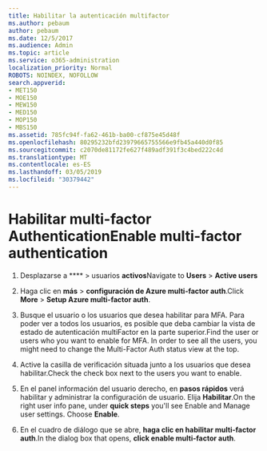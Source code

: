 ```yaml
---
title: Habilitar la autenticación multifactor
ms.author: pebaum
author: pebaum
ms.date: 12/5/2017
ms.audience: Admin
ms.topic: article
ms.service: o365-administration
localization_priority: Normal
ROBOTS: NOINDEX, NOFOLLOW
search.appverid:
- MET150
- MOE150
- MEW150
- MED150
- MOP150
- MBS150
ms.assetid: 785fc94f-fa62-461b-ba00-cf875e45d48f
ms.openlocfilehash: 80295232bfd23979665755566e9fb45a440d0f85
ms.sourcegitcommit: c2070de81172fe627f489adf391f3c4bed222c4d
ms.translationtype: MT
ms.contentlocale: es-ES
ms.lasthandoff: 03/05/2019
ms.locfileid: "30379442"
---
```

# <a name="enable-multi-factor-authentication"></a><span data-ttu-id="4154c-102">Habilitar multi-factor Authentication</span><span class="sxs-lookup"><span data-stu-id="4154c-102">Enable multi-factor authentication</span></span>

1. <span data-ttu-id="4154c-103">Desplazarse a \*\*\*\* \> usuarios **activos**</span><span class="sxs-lookup"><span data-stu-id="4154c-103">Navigate to **Users** \> **Active users**</span></span>
    
2. <span data-ttu-id="4154c-104">Haga clic en **más** \> **configuración de Azure multi-factor auth**.</span><span class="sxs-lookup"><span data-stu-id="4154c-104">Click **More** \> **Setup Azure multi-factor auth**.</span></span> 
    
3. <span data-ttu-id="4154c-p101">Busque el usuario o los usuarios que desea habilitar para MFA. Para poder ver a todos los usuarios, es posible que deba cambiar la vista de estado de autenticación multiFactor en la parte superior.</span><span class="sxs-lookup"><span data-stu-id="4154c-p101">Find the user or users who you want to enable for MFA. In order to see all the users, you might need to change the Multi-Factor Auth status view at the top.</span></span>
    
4. <span data-ttu-id="4154c-107">Active la casilla de verificación situada junto a los usuarios que desea habilitar.</span><span class="sxs-lookup"><span data-stu-id="4154c-107">Check the check box next to the users you want to enable.</span></span>
    
5.  <span data-ttu-id="4154c-p102">En el panel información del usuario derecho, en **pasos rápidos** verá habilitar y administrar la configuración de usuario. Elija **Habilitar**.</span><span class="sxs-lookup"><span data-stu-id="4154c-p102">On the right user info pane, under **quick steps** you'll see Enable and Manage user settings. Choose **Enable**.</span></span> 
    
6. <span data-ttu-id="4154c-110">En el cuadro de diálogo que se abre, **haga clic en habilitar multi-factor auth**.</span><span class="sxs-lookup"><span data-stu-id="4154c-110">In the dialog box that opens, **click enable multi-factor auth**.</span></span> 
    

